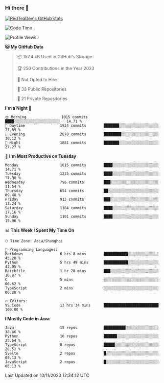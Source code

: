 ### Hi there 👋

<!--
**RedTeaDev/RedTeaDev** is a ✨ _special_ ✨ repository because its `README.md` (this file) appears on your GitHub profile.

Here are some ideas to get you started:

- 🔭 I’m currently working on ...
- 🌱 I’m currently learning ...
- 👯 I’m looking to collaborate on ...
- 🤔 I’m looking for help with ...
- 💬 Ask me about ...
- 📫 How to reach me: ...
- 😄 Pronouns: ...
- ⚡ Fun fact: ...
-->

<!--
[![wakatime](https://wakatime.com/badge/user/6b101ed0-04c0-4490-9283-eb61f2efff96.svg)](https://wakatime.com/@6b101ed0-04c0-4490-9283-eb61f2efff96)
!-->

[![RedTeaDev's GitHub stats](https://github-readme-stats.vercel.app/api?username=RedTeaDev)](https://github.com/anuraghazra/github-readme-stats)
<!--
[![willianrod's wakatime stats](https://github-readme-stats.vercel.app/api/wakatime?username=RedTeaDev)](https://github.com/anuraghazra/github-readme-stats)
!-->
<!--START_SECTION:waka-->
![Code Time](http://img.shields.io/badge/Code%20Time-1%2C832%20hrs%2039%20mins-blue)

![Profile Views](http://img.shields.io/badge/Profile%20Views-0-blue)

**🐱 My GitHub Data** 

> 📦 157.4 kB Used in GitHub's Storage 
 > 
> 🏆 250 Contributions in the Year 2023
 > 
> 🚫 Not Opted to Hire
 > 
> 📜 33 Public Repositories 
 > 
> 🔑 21 Private Repositories 
 > 
**I'm a Night 🦉** 

```text
🌞 Morning                1015 commits        ████░░░░░░░░░░░░░░░░░░░░░   14.71 % 
🌆 Daytime                1924 commits        ███████░░░░░░░░░░░░░░░░░░   27.89 % 
🌃 Evening                2078 commits        ████████░░░░░░░░░░░░░░░░░   30.12 % 
🌙 Night                  1881 commits        ███████░░░░░░░░░░░░░░░░░░   27.27 % 
```
📅 **I'm Most Productive on Tuesday** 

```text
Monday                   1015 commits        ████░░░░░░░░░░░░░░░░░░░░░   14.71 % 
Tuesday                  1235 commits        ████░░░░░░░░░░░░░░░░░░░░░   17.90 % 
Wednesday                796 commits         ███░░░░░░░░░░░░░░░░░░░░░░   11.54 % 
Thursday                 654 commits         ██░░░░░░░░░░░░░░░░░░░░░░░   09.48 % 
Friday                   913 commits         ███░░░░░░░░░░░░░░░░░░░░░░   13.24 % 
Saturday                 1184 commits        ████░░░░░░░░░░░░░░░░░░░░░   17.16 % 
Sunday                   1101 commits        ████░░░░░░░░░░░░░░░░░░░░░   15.96 % 
```


📊 **This Week I Spent My Time On** 

```text
🕑︎ Time Zone: Asia/Shanghai

💬 Programming Languages: 
Markdown                 6 hrs 8 mins        ███████████░░░░░░░░░░░░░░   45.28 % 
Python                   5 hrs 49 mins       ███████████░░░░░░░░░░░░░░   42.95 % 
Batchfile                1 hr 28 mins        ███░░░░░░░░░░░░░░░░░░░░░░   10.87 % 
C                        5 mins              ░░░░░░░░░░░░░░░░░░░░░░░░░   00.62 % 
TypeScript               2 mins              ░░░░░░░░░░░░░░░░░░░░░░░░░   00.28 % 

🔥 Editors: 
VS Code                  13 hrs 34 mins      █████████████████████████   100.00 % 
```

**I Mostly Code in Java** 

```text
Java                     15 repos            ██████████░░░░░░░░░░░░░░░   38.46 % 
Python                   10 repos            ██████░░░░░░░░░░░░░░░░░░░   25.64 % 
TypeScript               8 repos             █████░░░░░░░░░░░░░░░░░░░░   20.51 % 
Svelte                   2 repos             █░░░░░░░░░░░░░░░░░░░░░░░░   05.13 % 
JavaScript               2 repos             █░░░░░░░░░░░░░░░░░░░░░░░░   05.13 % 
```




 Last Updated on 10/11/2023 12:34:12 UTC
<!--END_SECTION:waka-->


